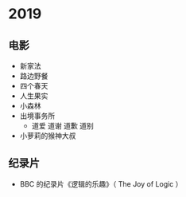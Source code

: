 # 2019

## 电影

* 新家法
* 路边野餐
* 四个春天
* 人生果实
* 小森林
* 出境事务所
    - 道爱 道谢 道歉 道别
* 小萝莉的猴神大叔


## 纪录片

* BBC 的纪录片《逻辑的乐趣》（ The Joy of Logic ）
